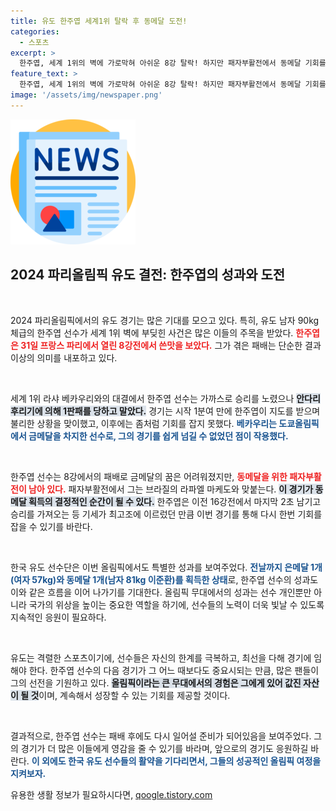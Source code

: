 ```yaml
---
title: 유도 한주엽 세계1위 탈락 후 동메달 도전!
categories:
  - 스포츠
excerpt: >
  한주엽, 세계 1위의 벽에 가로막혀 아쉬운 8강 탈락! 하지만 패자부활전에서 동메달 기회를 노린다. 과연 금빛 메달을 향한 그의 도전은 이어질까? 클릭해서 확인해보세요!
feature_text: >
  한주엽, 세계 1위의 벽에 가로막혀 아쉬운 8강 탈락! 하지만 패자부활전에서 동메달 기회를 노린다. 과연 금빛 메달을 향한 그의 도전은 이어질까? 클릭해서 확인해보세요!
image: '/assets/img/newspaper.png'
---
```


<p><img src="/assets/img/newspaper.png" alt="kimp 속보" /></p>

<h2 data-ke-size="size26">2024 파리올림픽 유도 결전: 한주엽의 성과와 도전</h2>

<p data-ke-size="size16">&nbsp;</p>

<p>2024 파리올림픽에서의 유도 경기는 많은 기대를 모으고 있다. 특히, 유도 남자 90kg 체급의 한주엽 선수가 세계 1위 벽에 부딪힌 사건은 많은 이들의 주목을 받았다. <b><span style="color: #ee2323;">한주엽은 31일 프랑스 파리에서 열린 8강전에서 쓴맛을 보았다.</span></b> 그가 겪은 패배는 단순한 결과 이상의 의미를 내포하고 있다.</p>

<p data-ke-size="size16">&nbsp;</p>

<p>세계 1위 라샤 베카우리와의 대결에서 한주엽 선수는 가까스로 승리를 노렸으나 <b><span style="background-color: #21538527;">안다리후리기에 의해 1판패를 당하고 말았다.</span></b> 경기는 시작 1분여 만에 한주엽이 지도를 받으며 불리한 상황을 맞이했고, 이후에는 좀처럼 기회를 잡지 못했다. <b><span style="color: #1a5490;">베카우리는 도쿄올림픽에서 금메달을 차지한 선수로, 그의 경기를 쉽게 넘길 수 없었던 점이 작용했다.</span></b></p>

<p data-ke-size="size16">&nbsp;</p>

<p>한주엽 선수는 8강에서의 패배로 금메달의 꿈은 어려워졌지만, <b><span style="color: #ee2323;">동메달을 위한 패자부활전이 남아 있다.</span></b> 패자부활전에서 그는 브라질의 라파엘 마케도와 맞붙는다. <b><span style="background-color: #21538527;">이 경기가 동메달 획득의 결정적인 순간이 될 수 있다.</span></b> 한주엽은 이전 16강전에서 마지막 2초 남기고 승리를 가져오는 등 기세가 최고조에 이르렀던 만큼 이번 경기를 통해 다시 한번 기회를 잡을 수 있기를 바란다.</p>

<p data-ke-size="size16">&nbsp;</p>

<p>한국 유도 선수단은 이번 올림픽에서도 특별한 성과를 보여주었다. <b><span style="color: #1a5490;">전날까지 은메달 1개(여자 57kg)와 동메달 1개(남자 81kg 이준환)를 획득한 상태</span></b>로, 한주엽 선수의 성과도 이와 같은 흐름을 이어 나가기를 기대한다. 올림픽 무대에서의 성과는 선수 개인뿐만 아니라 국가의 위상을 높이는 중요한 역할을 하기에, 선수들의 노력이 더욱 빛날 수 있도록 지속적인 응원이 필요하다.</p>

<p data-ke-size="size16">&nbsp;</p>

<p>유도는 격렬한 스포츠이기에, 선수들은 자신의 한계를 극복하고, 최선을 다해 경기에 임해야 한다. 한주엽 선수의 다음 경기가 그 어느 때보다도 중요시되는 만큼, 많은 팬들이 그의 선전을 기원하고 있다. <b><span style="background-color: #21538527;">올림픽이라는 큰 무대에서의 경험은 그에게 있어 값진 자산이 될 것</span></b>이며, 계속해서 성장할 수 있는 기회를 제공할 것이다. </p>

<p data-ke-size="size16">&nbsp;</p>

<p>결과적으로, 한주엽 선수는 패배 후에도 다시 일어설 준비가 되어있음을 보여주었다. 그의 경기가 더 많은 이들에게 영감을 줄 수 있기를 바라며, 앞으로의 경기도 응원하길 바란다. <b><span style="color: #1a5490;">이 외에도 한국 유도 선수들의 활약을 기다리면서, 그들의 성공적인 올림픽 여정을 지켜보자.</span></b></p>
유용한 생활 정보가 필요하시다면, <a href="https://qoogle.tistory.com" rel="dofollow">qoogle.tistory.com</a>


